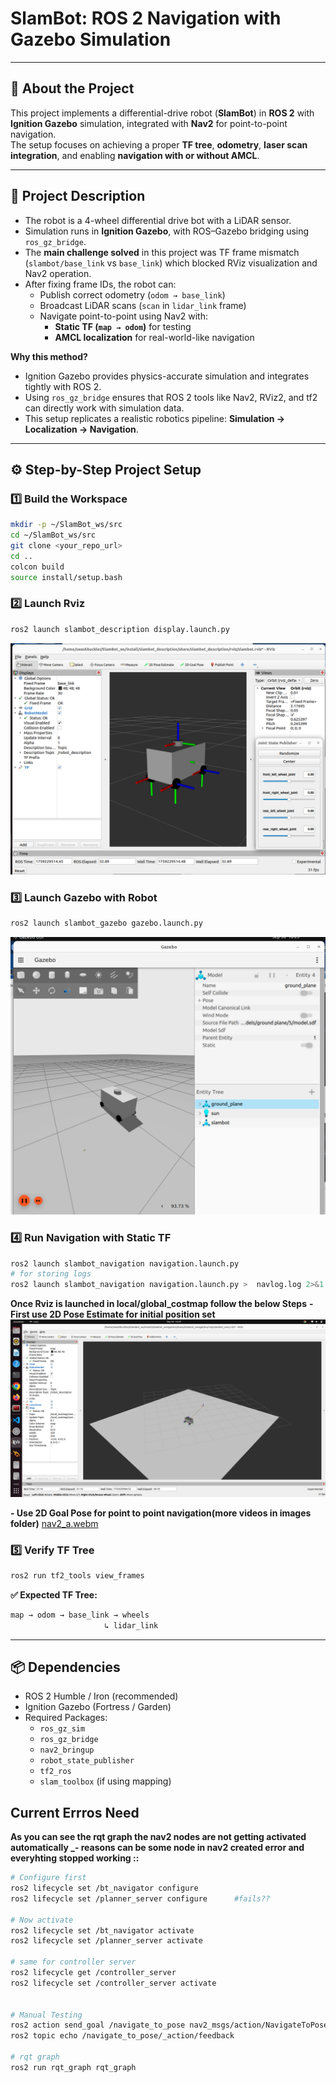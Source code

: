 # SlamBot: ROS 2 Navigation with Gazebo Simulation

---

## 📌 About the Project
This project implements a differential-drive robot (**SlamBot**) in **ROS 2** with **Ignition Gazebo** simulation, integrated with **Nav2** for point-to-point navigation.  
The setup focuses on achieving a proper **TF tree**, **odometry**, **laser scan integration**, and enabling **navigation with or without AMCL**.

---

## 📖 Project Description
- The robot is a 4-wheel differential drive bot with a LiDAR sensor.  
- Simulation runs in **Ignition Gazebo**, with ROS–Gazebo bridging using `ros_gz_bridge`.  
- The **main challenge solved** in this project was TF frame mismatch (`slambot/base_link` vs `base_link`) which blocked RViz visualization and Nav2 operation.  
- After fixing frame IDs, the robot can:
  - Publish correct odometry (`odom → base_link`)  
  - Broadcast LiDAR scans (`scan` in `lidar_link` frame)  
  - Navigate point-to-point using Nav2 with:
    - **Static TF (`map → odom`)** for testing  
    - **AMCL localization** for real-world-like navigation  

**Why this method?**  
- Ignition Gazebo provides physics-accurate simulation and integrates tightly with ROS 2.  
- Using `ros_gz_bridge` ensures that ROS 2 tools like Nav2, RViz2, and tf2 can directly work with simulation data.  
- This setup replicates a realistic robotics pipeline: **Simulation → Localization → Navigation**.  

---

## ⚙️ Step-by-Step Project Setup

### 1️⃣ Build the Workspace
```bash
mkdir -p ~/SlamBot_ws/src
cd ~/SlamBot_ws/src
git clone <your_repo_url>
cd ..
colcon build
source install/setup.bash
```

### 2️⃣ Launch Rviz 
```bash
ros2 launch slambot_description display.launch.py
```

![SlamBot_Rviz](https://github.com/SwashBuckler104/SlamBot_ws/blob/main/images/Slambot_description.png)

### 3️⃣ Launch Gazebo with Robot
```bash
ros2 launch slambot_gazebo gazebo.launch.py
```

![SlamBot_Gazebo](https://github.com/SwashBuckler104/SlamBot_ws/blob/main/images/Slambot_gazebo.png)

### 4️⃣ Run Navigation with Static TF
```bash
ros2 launch slambot_navigation navigation.launch.py
# for storing logs
ros2 launch slambot_navigation navigation.launch.py >  navlog.log 2>&1
```
**Once Rviz is launched in local/global_costmap follow the below Steps**
  **- First use 2D Pose Estimate for initial position set**
![SlamBot_Gazebo](https://github.com/SwashBuckler104/SlamBot_ws/blob/main/images/nav2.png)

  **- Use 2D Goal Pose for point to point navigation(more videos in images folder)**
[nav2_a.webm](https://github.com/user-attachments/assets/5566e7cd-89e5-4fbe-a895-b3e296c04338)


### 5️⃣ Verify TF Tree
```bash
ros2 run tf2_tools view_frames
```

**✅ Expected TF Tree:**
```bash
map → odom → base_link → wheels
                     ↳ lidar_link
```

---

## 📦 Dependencies  
- ROS 2 Humble / Iron (recommended)  
- Ignition Gazebo (Fortress / Garden)  
- Required Packages:  
  - `ros_gz_sim`  
  - `ros_gz_bridge`  
  - `nav2_bringup`  
  - `robot_state_publisher`  
  - `tf2_ros`  
  - `slam_toolbox` (if using mapping)

 ## Current Errros Need 
**As you can see the rqt graph the nav2 nodes are not getting activated automatically _- reasons can be some node in nav2 created error and everyhting stopped working ::**
```bash
# Configure first
ros2 lifecycle set /bt_navigator configure
ros2 lifecycle set /planner_server configure      #fails??

# Now activate
ros2 lifecycle set /bt_navigator activate
ros2 lifecycle set /planner_server activate

# same for controller server
ros2 lifecycle get /controller_server
ros2 lifecycle set /controller_server activate


# Manual Testing
ros2 action send_goal /navigate_to_pose nav2_msgs/action/NavigateToPose "{pose: {header: {frame_id: 'map'}, pose: {position: {x: 0, y: 0, z: 0}, orientation: {w:1}}}}"
ros2 topic echo /navigate_to_pose/_action/feedback

# rqt graph
ros2 run rqt_graph rqt_graph
```
